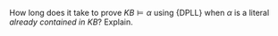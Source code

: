 

How long does it take to prove
${KB}{\models}\alpha$ using {DPLL} when $\alpha$ is a literal <i>already
contained in</i> ${KB}$? Explain.
